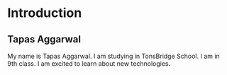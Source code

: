 # Introduction
## Tapas Aggarwal
My name is Tapas Aggarwal. I am studying in TonsBridge School. I am in 9th class. 
I am excited to learn about new technologies.
